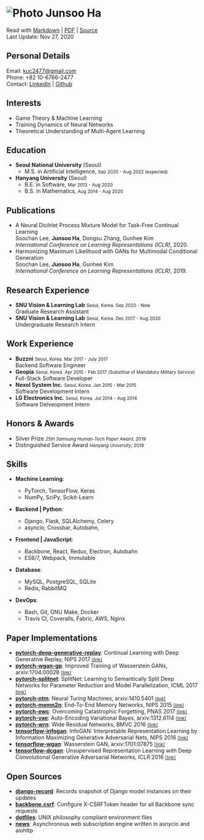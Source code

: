 ![Photo](https://en.gravatar.com/userimage/88915015/2c6d5786d2b480927676688336d80102.jpg?size=110) Junsoo Ha
============================================================================================================

Read with [Markdown](https://raw.github.com/kuc2477/resume/gh-pages/index.md) | [PDF](https://raw.github.com/kuc2477/resume/gh-pages/index.pdf) | [Source](http://github.com/kuc2477/resume)  
Last Update: Nov 27, 2020



Personal Details
---------------
Email:      kuc2477@gmail.com   
Phone:      +82 10-6766-2477  
Contact:    [LinkedIn](https://www.linkedin.com/in/junsoo-ha-769a89bb?trk=hp-identity-name) | [Github](https://github.com/kuc2477)



Interests
---------
- Game Theory & Machine Learning
- Training Dynamics of Neural Networks
- Theoretical Understanding of Multi-Agent Learning



Education
---------
* **Seoul National University** (Seoul)  
    - M.S. in Artificial Intelligence, <small>Sep 2020 - Aug 2022 (expected)</small>
* **Hanyang University** (Seoul)  
    - B.E. in Software, <small>Mar 2013 - Aug 2020</small>  
    - B.S. in Mathematics, <small>Aug 2014 - Aug 2020</small>  



Publications
------------
* A Neural Dicihlet Process Mixture Model for Task-Free Continual Learning  
    Soochan Lee, **Junsoo Ha**, Dongsu Zhang, Gunhee Kim  
    *International Conference on Learning Representations (ICLR)*, 2020. 
* Harmonizing Maximum Likelihood with GANs for Multimodal Conditional Generation  
    Soochan Lee, **Junsoo Ha**, Gunhee Kim  
    *International Conference on Learning Representations (ICLR)*, 2019.


Research Experience
-------------------
* **SNU Vision & Learning Lab** <small>Seoul, Korea. Sep 2020 - Now</small>  
    Graduate Research Assistant
* **SNU Vision & Learning Lab** <small>Seoul, Korea. Dec 2017 - Aug 2020</small>  
    Undergraduate Research Intern


Work Experience
---------------
* **Buzzni** <small>Seoul, Korea. Mar 2017 - July 2017</small>   
    Backend Software Engineer
* **Geopia** <small>Seoul, Korea. Apr 2015 - Feb 2017 (Substitue of Mandatory Military Service)</small>  
    Full-Stack Software Developer
* **Nexol System Inc.** <small>Seoul, Korea. Jan 2015 - Mar 2015</small>  
    Software Development Intern
* **LG Electronics Inc.** <small>Seoul, Korea. Jul 2014 - Aug 2014</small>  
    Software Delveopment Intern


Honors & Awards
---------------
- Silver Prize <small>*25th Samsung Human-Tech Paper Award*, 2019</small>
- Distinguished Service Award <small>*Hanyang University*, 2019</small>



Skills
------
* **Machine Learning**: 
    - PyTorch, TensorFlow, Keras
    - NumPy, SciPy, Scikit-Learn


* **Backend | Python**: 
    - Django, Flask, SQLAlchemy, Celery
    - asyncio, Crossbar, Autobahn, 


* **Frontend | JavaScript**: 
    - Backbone, React, Redux, Electron, Autobahn
    - ES6/7, Webpack, Immutable


* **Database**: 
    - MySQL, PostgreSQL, SQLite
    - Redis, RabbitMQ


* **DevOps**:
    - Bash, Git, GNU Make, Docker
    - Travis CI, Coveralls, Fabric, AWS, Nginx



Paper Implementations
---------------------
- **[pytorch-deep-generative-replay](https://github.com/kuc2477/pytorch-deep-generative-replay)**: Continual Learning with Deep Generative Replay, NIPS 2017 [<small>[link]</small>](https://arxiv.org/abs/1705.08690)
- **[pytorch-wgan-gp](https://github.com/kuc2477/pytorch-wgan-gp)**: Improved Training of Wasserstein GANs, arxiv:1704.00028 [<small>[link]</small>](https://arxiv.org/abs/1704.00028)
- **[pytorch-splitnet](https://github.com/kuc2477/pytorch-splitnet)**: SplitNet: Learning to Semantically Split Deep Networks for Parameter Reduction and Model Parallelization, ICML 2017 [<small>[link]</small>](http://proceedings.mlr.press/v70/kim17b/kim17b.pdf)
- **[pytorch-ntm](https://github.com/kuc2477/pytorch-ntm)**: Neural Turing Machines, arxiv:1410.5401 [<small>[link]</small>](https://arxiv.org/abs/1410.5401)
- **[pytorch-memn2n](https://github.com/kuc2477/pytorch-memn2n)**: End-To-End Memory Networks, NIPS 2015 [<small>[link]</small>](https://papers.nips.cc/paper/5846-end-to-end-memory-networks.pdf)
- **[pytorch-ewc](https://github.com/kuc2477/pytorch-ewc)**: Overcoming Catastrophic Forgetting, PNAS 2017 [<small>[link]</small>](https://arxiv.org/abs/1612.00796)
- **[pytorch-vae](https://github.com/kuc2477/pytorch-vae)**: Auto-Encoding Variational Bayes, arxiv:1312.6114 [<small>[link]</small>](https://arxiv.org/abs/1312.6114)
- **[pytorch-wrn](https://github.com/kuc2477/pytorch-wrn)**: Wide Residual Networks, BMVC 2016 [<small>[link]</small>](http://www.bmva.org/bmvc/2016/papers/paper087/abstract087.pdf)
- **[tensorflow-infogan](https://github.com/kuc2477/tensorflow-infogan)**: InfoGAN: Interpretable Representation Learning by Information Maximizing Generative Adversarial Nets, NIPS 2016 [<small>[link]</small>](https://papers.nips.cc/paper/6399-infogan-interpretable-representation-learning-by-information-maximizing-generative-adversarial-nets)
- **[tensorflow-wgan](https://github.com/kuc2477/tensorflow-wgan)**: Wasserstein GAN, arxiv:1701:07875 [<small>[link]</small>](https://arxiv.org/abs/1701.07875)
- **[tensorflow-dcgan](https://github.com/kuc2477/tensorflow-dcgan)**: Unsupervised Representation Learning with Deep Convolutional Generative Adversarial Networks, ICLR 2016 [<small>[link]</small>](https://arxiv.org/abs/1511.06434)


Open Sources
------------
- **[django-record](https://github.com/kuc2477/django-record)**: Records snapshot of Django model instances on their updates
- **[backbone.csrf](https://github.com/kuc2477/backbone.csrf)**: Configure X-CSRFToken header for all Backbone sync requests
- **[dotfiles](https://github.com/kuc2477/dotfiles)**: UNIX philosophy compliant environment files
- **[news](https://github.com/kuc2477/news)**: Asynchronous web subscription engine written in asnycio and aiohttp
